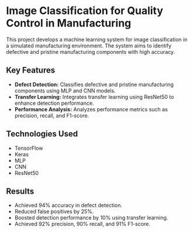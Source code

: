 # Image Classification for Quality Control in Manufacturing

This project develops a machine learning system for image classification in a simulated manufacturing environment. The system aims to identify defective and pristine manufacturing components with high accuracy.

## Key Features

* **Defect Detection:** Classifies defective and pristine manufacturing components using MLP and CNN models.
* **Transfer Learning:** Integrates transfer learning using ResNet50 to enhance detection performance.
* **Performance Analysis:** Analyzes performance metrics such as precision, recall, and F1-score.

## Technologies Used

* TensorFlow
* Keras
* MLP
* CNN
* ResNet50

## Results

* Achieved 94% accuracy in defect detection.
* Reduced false positives by 25%.
* Boosted detection performance by 10% using transfer learning.
* Achieved 92% precision, 90% recall, and 91% F1-score.
